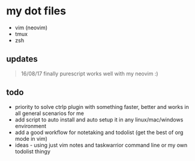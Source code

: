 # my dot files
 - vim (neovim)
 - tmux
 - zsh

## updates
 > 16/08/17 finally purescript works well with my neovim :)

## todo
 - priority to solve ctrlp plugin with something faster, better and works in all general scenarios for me 
 - add script to auto install and auto setup it in any linux/mac/windows environment
 - add a good workflow for notetaking and todolist (get the best of org mode in vim)
  - ideas - using just vim notes and taskwarrior command line or my own todolist thingy
